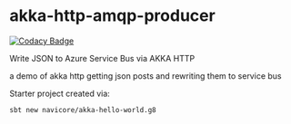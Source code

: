 # akka-http-amqp-producer

[![Codacy Badge](https://api.codacy.com/project/badge/Grade/3868110164cd4f7c86abdb021d1ef43d)](https://www.codacy.com/app/navicore/akka-http-amqp-producer?utm_source=github.com&utm_medium=referral&utm_content=navicore/akka-http-amqp-producer&utm_campaign=badger)

Write JSON to Azure Service Bus via AKKA HTTP

a demo of akka http getting json posts and rewriting them to service bus

Starter project created via:

```console
sbt new navicore/akka-hello-world.g8 
```

